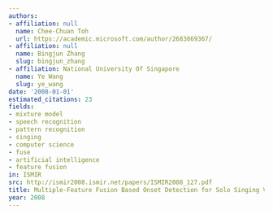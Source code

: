 ```yaml
---
authors:
- affiliation: null
  name: Chee-Chuan Toh
  url: https://academic.microsoft.com/author/2683869367/
- affiliation: null
  name: Bingjun Zhang
  slug: bingjun_zhang
- affiliation: National University Of Singapore
  name: Ye Wang
  slug: ye_wang
date: '2008-01-01'
estimated_citations: 23
fields:
- mixture model
- speech recognition
- pattern recognition
- singing
- computer science
- fuse
- artificial intelligence
- feature fusion
in: ISMIR
src: http://ismir2008.ismir.net/papers/ISMIR2008_127.pdf
title: Multiple-Feature Fusion Based Onset Detection for Solo Singing Voice.
year: 2008
---
```

